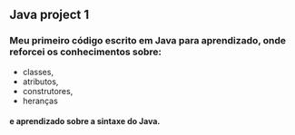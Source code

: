 ## Java project 1

### Meu primeiro código escrito em Java para aprendizado, onde reforcei os conhecimentos sobre:
+ classes,
+ atributos, 
+ construtores, 
+ heranças
#### e aprendizado sobre a sintaxe do Java.


